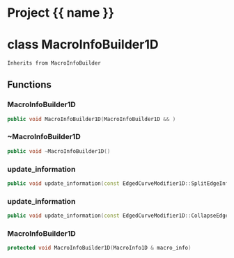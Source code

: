 <script setup>
import {useRoute} from 'vitepress'
const {path} = useRoute()
const tokens = path.split('/')
const words = tokens[2].split('-');
for (let i = 0; i < words.length; i++) {
    words[i] = words[i].charAt(0).toUpperCase() + words[i].slice(1);
    words[i] = words[i].replace('geode', 'Geode')
}
const name = words.join('-');
</script>
# Project {{ name }}

# class MacroInfoBuilder1D


```cpp
Inherits from MacroInfoBuilder
```



## Functions

### MacroInfoBuilder1D

```cpp
public void MacroInfoBuilder1D(MacroInfoBuilder1D && )
```


### ~MacroInfoBuilder1D

```cpp
public void ~MacroInfoBuilder1D()
```


### update_information

```cpp
public void update_information(const EdgedCurveModifier1D::SplitEdgeInfo & split_info)
```


### update_information

```cpp
public void update_information(const EdgedCurveModifier1D::CollapseEdgeInfo & collapse_info)
```


### MacroInfoBuilder1D

```cpp
protected void MacroInfoBuilder1D(MacroInfo1D & macro_info)
```




